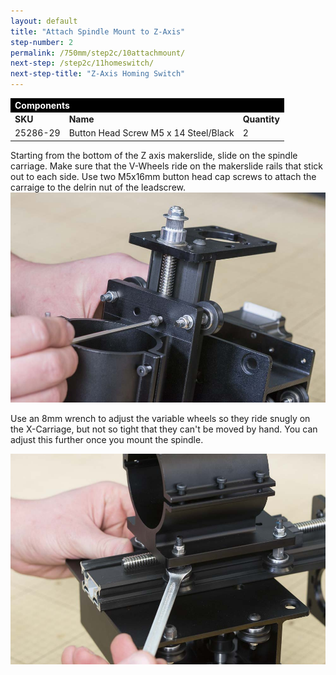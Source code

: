 ```yaml
---
layout: default
title: "Attach Spindle Mount to Z-Axis"
step-number: 2
permalink: /750mm/step2c/10attachmount/
next-step: /step2c/11homeswitch/
next-step-title: "Z-Axis Homing Switch"
---
```


<table>
<tr><td style="color:#fff;background: #000;" colspan="3"><b>Components</b></td></tr>
	<tr>
		<td><b>SKU</b></td>
		<td><b>Name</b></td>
		<td><b>Quantity</b></td>
	</tr>
<tr>
<td>25286-29</td>
<td>Button Head Screw M5 x 14 Steel/Black</td>
<td>2</td>
</tr>

</table>

Starting from the bottom of the Z axis makerslide, slide on the spindle carriage. Make sure that the V-Wheels ride on the makerslide rails that stick out to each side. Use two M5x16mm button head cap screws to attach the carraige to the delrin nut of the leadscrew.
<img src="../../step2/photo/jpfs_DSC2752.jpg">

Use an 8mm wrench to adjust the variable wheels so they ride snugly on the X-Carriage, but not so tight that they can't be moved by hand. You can adjust this further once you mount the spindle.

<img src="../../step2/photo/jpfs_DSC2756.jpg">

